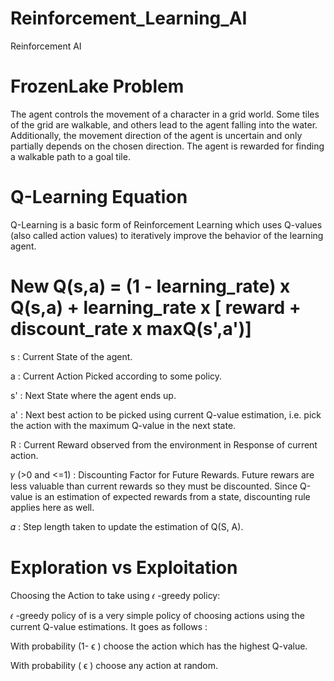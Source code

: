 # Reinforcement_Learning_AI
Reinforcement AI

# FrozenLake Problem

The agent controls the movement of a character in a grid world. 
Some tiles of the grid are walkable, and others lead to the agent falling into the water. 
Additionally, the movement direction of the agent is uncertain and only partially depends on the chosen direction. 
The agent is rewarded for finding a walkable path to a goal tile.


# Q-Learning Equation

Q-Learning is a basic form of Reinforcement Learning which uses Q-values (also called action values) to iteratively improve the behavior of the learning agent.

# New Q(s,a) = (1 - learning_rate) x Q(s,a) + learning_rate x [ reward + discount_rate x maxQ(s',a')]
s : Current State of the agent.

a : Current Action Picked according to some policy.

s' : Next State where the agent ends up.

a' : Next best action to be picked using current Q-value estimation, i.e. pick the action with the maximum Q-value in the next state.

R : Current Reward observed from the environment in Response of current action.

𝛾 (>0 and <=1) : Discounting Factor for Future Rewards. Future rewars are less valuable than current rewards so they must be discounted.
Since Q-value is an estimation of expected rewards from a state, discounting rule applies here as well.

𝛼 : Step length taken to update the estimation of Q(S, A).

# Exploration vs Exploitation

Choosing the Action to take using 𝜖 -greedy policy:

𝜖 -greedy policy of is a very simple policy of choosing actions using the current Q-value estimations. It goes as follows :

With probability (1-  ϵ  ) choose the action which has the highest Q-value.

With probability ( ϵ ) choose any action at random.
